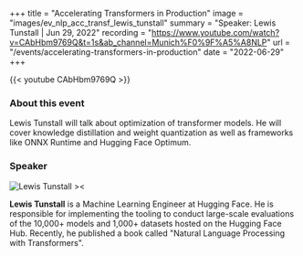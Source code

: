 +++
title = "Accelerating Transformers in Production"
image = "images/ev_nlp_acc_transf_lewis_tunstall"
summary = "Speaker: Lewis Tunstall | Jun 29, 2022"
recording = "https://www.youtube.com/watch?v=CAbHbm9769Q&t=1s&ab_channel=Munich%F0%9F%A5%A8NLP"
url = "/events/accelerating-transformers-in-production"
date = "2022-06-29"
+++

<!--more-->

{{< youtube CAbHbm9769Q >}}

### About this event

Lewis Tunstall will talk about optimization of transformer models. He will cover knowledge distillation and weight quantization as well as frameworks like ONNX Runtime and Hugging Face Optimum.

### Speaker

![Lewis Tunstall ><](/images/lewis-tunstall.jpeg)

**Lewis Tunstall** is a Machine Learning Engineer at Hugging Face. He is responsible for implementing the tooling to conduct large-scale evaluations of the 10,000+ models and 1,000+ datasets hosted on the Hugging Face Hub. Recently, he published a book called "Natural Language Processing with Transformers".